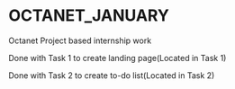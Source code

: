 # OCTANET_JANUARY
Octanet Project based internship work

Done with Task 1 to create landing page(Located in Task 1)

Done with Task 2 to create to-do list(Located in Task 2)
